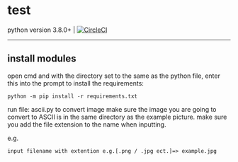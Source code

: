 test
=====

python version 3.8.0+ |
[![CircleCI](https://img.shields.io/badge/Python%20Download-v3.8.2-lightgrey)](https://www.python.org/ftp/python/3.8.2/python-3.8.2.exe)

---
install modules
---

open cmd and with the directory set to the same as the python file,
enter this into the prompt to install the requirements:

`python -m pip install -r requirements.txt`

run file: ascii.py to convert image
make sure the image you are going to convert to ASCII is in the same directory as the example picture. make sure you add the file extension to the name when inputting.

e.g.

    input filename with extention e.g.[.png / .jpg ect.]=> example.jpg
